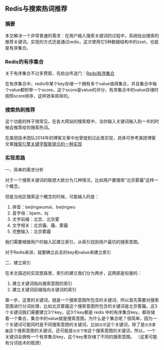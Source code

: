 
Redis与搜索热词推荐
---



### 摘要

本文解决一个非常普通的需求：在用户输入搜索关键词的过程中，系统给出搜索的推荐关键词。实现的方式还是通过redis，这次使用它5种数据结构中的zset，也就是有序集合。

### Redis的有序集合

关于有序集合不过多赘叙，先给出传送门：[Redsi有序集合][1]

在有序集合中，redis中某个key存储一个拥有多个value值得集合，并且集合中每个value都附带一个score，这个score是value的评分，有序集合中的value存储时按照score排序，这样效率屌屌的。

### 搜索热刺推荐

这个功能的样子很常见，在各大网站的搜索框中，当你输入关键词输入到一半的时候会推荐给你搜索热词。

在美团技术团队2014年的博客文章中也曾提到过此类实现，具体可参考美团博客文章[搜索引擎关键字智能提示的一种实现][2]



### 实现思路

一、简单的需求分析

对于一个搜索关键词的联想大抵分为几种情况，比如用户要搜索“北京雾霾”这样一个概念。

但是当他区搜索这个概念的时候，可能输入的是：

1. 拼音：beijingwumai、beijingwu
2. 首字母：bjwm、bj
3. 文字前缀：北京、北京雾
4. 文字相关：北京霾、霾、雾霾
5. 完整输入：北京雾霾

我们需要根据用户的输入区建立索引，从索引找到用户最坑的搜索意图。

对于Redis来讲，就要确立此去的key和value来建立索引



二、建立索引

在本文描述的实现思路里，索引的建立我们分为两步，这两部是衔接的：

1. 建立关键词指向搜索意图的索引
2. 建立关键词前缀指向关键词的索引


第一步，这里的关键词，就是一个搜索意图所包含的关键词，所以首先需要对搜索意图进行分词处理，比如北京雾霾这个搜索意图所包含的关键词是北京雾霾。这3个关键词我们需要建立3个key，这3个key都是 redis 中的有序集合key，都存储着一个集合，集合中的value就是搜索意图。为什么是个集合呢？很简单，因为一个关键词可能同时是不同搜索意图的关键词，比如`北京`这个关键词，除了是`北京雾霾`这个搜索意图的关键词，还可能是`北京下雪`这个搜索意图的关键词，所以，一个关键词会拥有一个有序集合key，这个key里存储了不同的搜索意图。 （这里可能有分词技术的瓶颈）




[1]:http://www.redis.cn/topics/data-types.html#sorted-sets
[2]:http://blog.jobbole.com/95802/2
